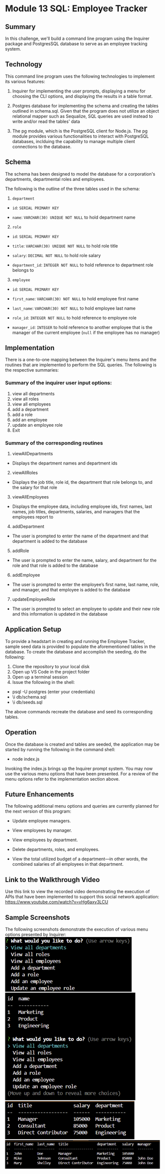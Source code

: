 # Module 13 SQL: Employee Tracker

## Summary
In this challenge, we'll build a command line program using the Inquirer package and PostgresSQL database to serve as an employee tracking system.

## Technology
This command line program uses the following technologies to implement its various features:
1. Inquirer for implementing the user prompts, displaying a menu for choosing the CLI options, and displaying the results in a table format.

2. Postgres database for implementing the schema and creating the tables outlined in schema.sql.  Given that the program does not utilize an object relational mapper such as Sequalize, SQL queries are used instead to write and/or read the tables' data

3. The pg module, which is the PostgreSQL client for Node.js. The pg module provides various functionalities to interact with PostgreSQL databases, inclduing the capability to manage multiple client connections to the database.

## Schema
The schema has been designed to model the database for a corporation's departments, departmental roles and employees.

The following is the outline of the three tables used in the schema:

1. `department`

  * `id`: `SERIAL PRIMARY KEY`

  * `name`: `VARCHAR(30) UNIQUE NOT NULL` to hold department name

2. `role`

  * `id`: `SERIAL PRIMARY KEY`

  * `title`: `VARCHAR(30) UNIQUE NOT NULL` to hold role title

  * `salary`: `DECIMAL NOT NULL` to hold role salary

  * `department_id`: `INTEGER NOT NULL` to hold reference to department role belongs to

3. `employee`

  * `id`: `SERIAL PRIMARY KEY`

  * `first_name`: `VARCHAR(30) NOT NULL` to hold employee first name

  * `last_name`: `VARCHAR(30) NOT NULL` to hold employee last name

  * `role_id`: `INTEGER NOT NULL` to hold reference to employee role

  * `manager_id`: `INTEGER` to hold reference to another employee that is the manager of the current employee (`null` if the employee has no manager)

## Implementation
There is a one-to-one mapping between the Inquirer's menu items and the routines that are implemented to perform the SQL queries.  The following is the respective summaries:

### Summary of the inquirer user input options:
1. view all departments
2. view all roles
3. view all employees
4. add a department 
5. add a role
6. add an employee
7. update an employee role
8. Exit

### Summary of the corresponding routines
1. viewAllDepartments
  * Displays the department names and department ids

2. viewAllRoles
  * Displays the job title, role id, the department that role belongs to, and the salary for that role

3. viewAllEmployees
  * Displays the employee data, including employee ids, first names, last names, job titles, departments, salaries, and managers that the employees report to

4. addDepartment
  * The user is prompted to enter the name of the department and that department is added to the database

5. addRole
  * The user is prompted to enter the name, salary, and department for the role and that role is added to the database

6. addEmployee
  * The user is prompted to enter the employee’s first name, last name, role, and manager, and that employee is added to the database

7. updateEmployeeRole
  * The user is prompted to select an employee to update and their new role and this information is updated in the database 

## Application Setup
To provide a headstart in creating and running the Employee Tracker, sample seed data is provided to populate the aforementioned tables in the database.  To create the database and accomplish the seeding, do the following:
1. Clone the repository to your local disk
2. Open up VS Code in the project folder
3. Open up a terminal session 
4. Issue the following in the shell:
  * psql -U postgres (enter your credentials)
  * \i db/schema.sql
  * \i db/seeds.sql

The above commands recreate the database and seed its corresponding tables.

## Operation
Once the database is created and tables are seeded, the application may be started by running the following in the command shell:
* node index.js

Invoking the index.js brings up the Inquirer prompt system.  You may now use the various menu options that have been presented.  For a review of the menu options refer to the implementation section above.

## Future Enhancements
The following additional menu options and queries are currently planned for the next version of this program:

* Update employee managers.

* View employees by manager.

* View employees by department.

* Delete departments, roles, and employees.

* View the total utilized budget of a department&mdash;in other words, the combined salaries of all employees in that department.

## Link to the Walkthrough Video
Use this link to view the recorded video demonstrating the execution of APIs that have been implemented to support this social network application: https://www.youtube.com/watch?v=vHg6axy3LCU

## Sample Screenshots
The following screenshots demonstrate the execution of various menu options presented by Inquirer:
![Menu:](./assets/images/menu.png)
![View all departments:](./assets/images/view-all-departments.png)
![View all Roles:](./assets/images/view-roles.png)
![View all Employees:](./assets/images/view-employees.png)




